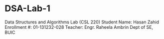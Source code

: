 # DSA-Lab-1
Data Structures and Algorithms Lab (CSL 220) Student Name: Hasan Zahid Enrollment #: 01-131232-028 Teacher: Engr. Raheela Ambrin Dept of SE, BUIC

